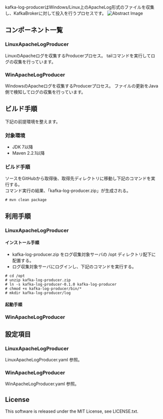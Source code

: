 kafka-log-producerはWindows/Linux上のApacheLog形式のファイルを収集し、KafkaBrokerに対して投入を行うプロセスです。
![Abstract Image](http://acromusashi.github.io/kafka-log-producer/images/Abstract.jpg)

## コンポーネント一覧
### LinuxApacheLogProducer
LinuxのApacheログを収集するProducerプロセス。 
tailコマンドを実行してログの収集を行っています。
### WinApacheLogProducer
WindowsのApacheログを収集するProducerプロセス。 
ファイルの更新をJava側で検知してログの収集を行っています。

## ビルド手順
下記の前提環境を整えます。

### 対象環境
* JDK 7以降  
* Maven 2.2.1以降

### ビルド手順
ソースをGitHubから取得後、取得先ディレクトリに移動し下記のコマンドを実行する。  
コマンド実行の結果、「kafka-log-producer.zip」が生成される。  
```
# mvn clean package  
```

## 利用手順
### LinuxApacheLogProducer
#### インストール手順
* kafka-log-producer.zip をログ収集対象サーバの /opt ディレクトリ配下に配置する。
* ログ収集対象サーバにログインし、下記のコマンドを実行する。
```
# cd /opt  
# unzip kafka-log-producer.zip  
# ln -s kafka-log-producer-0.1.0 kafka-log-producer  
# chmod +x kafka-log-producer/bin/*  
# mkdir kafka-log-producer/log  
```

#### 起動手順

### WinApacheLogProducer

## 設定項目
### LinuxApacheLogProducer
LinuxApacheLogProducer.yaml 参照。

### WinApacheLogProducer
WinApacheLogProducer.yaml 参照。

## License
This software is released under the MIT License, see LICENSE.txt.

